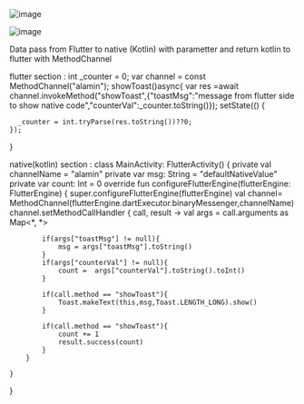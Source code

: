 ![image](https://github.com/alamincse6615/data_pass_both_side_flutter_native/assets/48465962/39a3ae06-f474-477f-a77c-401746ac6dad)


![image](https://github.com/alamincse6615/data_pass_both_side_flutter_native/assets/48465962/d5d8a889-f852-4a11-b63f-66193a84c021)


Data pass from Flutter to native (Kotlin) with parametter and return kotlin to flutter with MethodChannel

  flutter section :
  int _counter = 0;
  var channel = const MethodChannel("alamin");
  showToast()async{
    var res =await channel.invokeMethod("showToast",{"toastMsg":"message from flutter side to show native code","counterVal":_counter.toString()});
    setState(() {

      _counter = int.tryParse(res.toString())??0;
    });

  }

  
  native(kotlin) section :
  class MainActivity: FlutterActivity() {
    private val channelName = "alamin"
    private var msg: String = "defaultNativeValue"
    private var count: Int = 0
    override fun configureFlutterEngine(flutterEngine: FlutterEngine) {
        super.configureFlutterEngine(flutterEngine)
        val channel= MethodChannel(flutterEngine.dartExecutor.binaryMessenger,channelName)
        channel.setMethodCallHandler { call, result ->
            val args = call.arguments as Map<*, *>

            if(args["toastMsg"] != null){
                msg = args["toastMsg"].toString()
            }
            if(args["counterVal"] != null){
                count =  args["counterVal"].toString().toInt()
            }

            if(call.method == "showToast"){
                Toast.makeText(this,msg,Toast.LENGTH_LONG).show()
            }

            if(call.method == "showToast"){
                count += 1
                result.success(count)
            }
        }

    }
}
